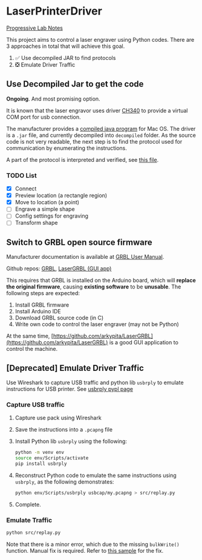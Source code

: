 # LaserPrinterDriver

[Progressive Lab Notes](https://moenupa.notion.site/Laser-Printer-0b9cb1b63b3e4126bc053467e02061a8)

This project aims to control a laser engraver using Python codes. There are 3 approaches in total that will achieve this goal.

1. ✅ Use decompiled JAR to find protocols
2. ❎ Emulate Driver Traffic

## Use Decompiled Jar to get the code

**Ongoing**. And most promising option.

It is known that the laser engravor uses driver [CH340](https://www.wch.cn/products/CH340.html) to provide a virtual COM port for usb connection.

The manufacturer provides a [compiled java program](docs/MACSetup/software/Installation%20step%203/Laser%20engraving%20machine.jar) for Mac OS. The driver is a `.jar` file, and currently decompiled into `decompiled` folder. As the source code is not very readable, the next step is to find the protocol used for communication by enumerating the instructions.

A part of the protocol is interpreted and verified, see [this file](src/laser.py).

### TODO List

- [x] Connect
- [x] Preview location (a rectangle region)
- [x] Move to location (a point)
- [ ] Engrave a simple shape
- [ ] Config settings for engraving
- [ ] Transform shape

## Switch to GRBL open source firmware

Manufacturer documentation is available at [GRBL User Manual](docs/User%20Manual/UserManual_GRBL/GRBL-UserManual(v01-220115).pdf).

Github repos: [GRBL](https://github.com/grbl/grbl), [LaserGRBL (GUI app)](https://github.com/arkypita/LaserGRBL)

This requires that GRBL is installed on the Arduino board, which will **replace the original firmware**, causing **existing software** to be **unusable**. The following steps are expected:

1. Install GRBL firmware
2. Install Arduino IDE
3. Download GRBL source code (in C)
4. Write own code to control the laser engraver (may not be Python)

At the same time, [https://github.com/arkypita/LaserGRBL](https://github.com/arkypita/LaserGRBL) is a good GUI application to control the machine.

## \[Deprecated\] Emulate Driver Traffic

Use Wireshark to capture USB traffic and python lib `usbrply` to emulate instructions for USB printer. See [usbrply pypl page](https://pypi.org/project/usbrply/)

### Capture USB traffic

1. Capture use pack using Wireshark
1. Save the instructions into a `.pcapng` file
1. Install Python lib `usbrply` using the following:

    ```sh
    python -m venv env
    source env/Scripts/activate
    pip install usbrply
    ```
1. Reconstruct Python code to emulate the same instructions using `usbrply`, as the following demonstrates:

    ```sh
    python env/Scripts/usbrply usbcap/my.pcapng > src/replay.py
    ```
1. Complete.

### Emulate Traffic

```sh
python src/replay.py
```

Note that there is a minor error, which due to the missing `bulkWrite()` function. Manual fix is required. Refer to [this sample](src/exp/libusb.py) for the fix.
